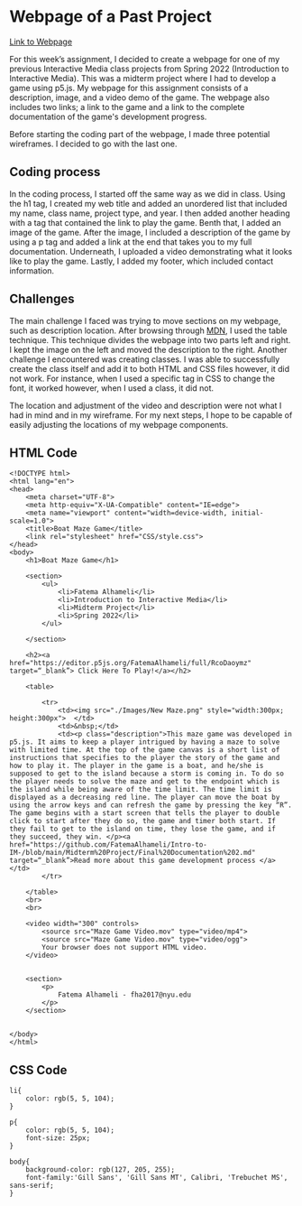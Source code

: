 # Webpage of a Past Project

[Link to Webpage](file:///Users/fatemaalhameli/Desktop/Connections%20Lab%20Code/Assignment%202/index.html)

For this week’s assignment, I decided to create a webpage for one of my previous Interactive Media class projects from Spring 2022 (Introduction to Interactive Media). This was a midterm project where I had to develop a game using p5.js. My webpage for this assignment consists of a description, image, and a video demo of the game. The webpage also includes two links; a link to the game and a link to the complete documentation of the game's development progress. 


Before starting the coding part of the webpage, I made three potential wireframes. I decided to go with the last one.

## Coding process
In the coding process, I started off the same way as we did in class. Using the h1 tag, I created my web title and added an unordered list that included my name, class name, project type, and year. I then added another heading with a tag that contained the link to play the game. Benth that, I added an image of the game. After the image, I included a description of the game by using a p tag and added a link at the end that takes you to my full documentation. Underneath, I uploaded a video demonstrating what it looks like to play the game. Lastly, I added my footer, which included contact information. 
## Challenges 
The main challenge I faced was trying to move sections on my webpage, such as description location. After browsing through [MDN](), I used the table technique. This technique divides the webpage into two parts left and right. I kept the image on the left and moved the description to the right. Another challenge I encountered was creating classes. I was able to successfully create the class itself and add it to both HTML and CSS files however, it did not work. For instance, when I used a specific tag in CSS to change the font, it worked however, when I used a class, it did not. 

The location and adjustment of the video and description were not what I had in mind and in my wireframe. For my next steps, I hope to be capable of easily adjusting the locations of my webpage components. 




## HTML Code

```
<!DOCTYPE html>
<html lang="en">
<head>
    <meta charset="UTF-8">
    <meta http-equiv="X-UA-Compatible" content="IE=edge">
    <meta name="viewport" content="width=device-width, initial-scale=1.0">
    <title>Boat Maze Game</title>
    <link rel="stylesheet" href="CSS/style.css">
</head>
<body>
    <h1>Boat Maze Game</h1>
    
    <section>
        <ul>
            <li>Fatema Alhameli</li>
            <li>Introduction to Interactive Media</li>
            <li>Midterm Project</li>
            <li>Spring 2022</li>
        </ul>

    </section>

    <h2><a href="https://editor.p5js.org/FatemaAlhameli/full/RcoDaoymz" target=“_blank”> Click Here To Play!</a></h2>
   
    <table>

        <tr>
            <td><img src="./Images/New Maze.png" style="width:300px; height:300px">  </td>
            <td>&nbsp;</td>
            <td><p class="description">This maze game was developed in p5.js. It aims to keep a player intrigued by having a maze to solve with limited time. At the top of the game canvas is a short list of instructions that specifies to the player the story of the game and how to play it. The player in the game is a boat, and he/she is supposed to get to the island because a storm is coming in. To do so the player needs to solve the maze and get to the endpoint which is the island while being aware of the time limit. The time limit is displayed as a decreasing red line. The player can move the boat by using the arrow keys and can refresh the game by pressing the key “R”. The game begins with a start screen that tells the player to double click to start after they do so, the game and timer both start. If they fail to get to the island on time, they lose the game, and if they succeed, they win. </p><a href="https://github.com/FatemaAlhameli/Intro-to-IM-/blob/main/Midterm%20Project/Final%20Documentation%202.md" target=“_blank”>Read more about this game development process </a></td>
        </tr>
        
    </table>
    <br>
    <br>

    <video width="300" controls>
        <source src="Maze Game Video.mov" type="video/mp4">
        <source src="Maze Game Video.mov" type="video/ogg">
        Your browser does not support HTML video.
    </video>

    
    <section>
        <p>
            Fatema Alhameli - fha2017@nyu.edu
        </p>
    </section>

    
</body>
</html>
```

## CSS Code
```
li{
    color: rgb(5, 5, 104);
}

p{
    color: rgb(5, 5, 104);
    font-size: 25px;
}

body{
    background-color: rgb(127, 205, 255);
    font-family:'Gill Sans', 'Gill Sans MT', Calibri, 'Trebuchet MS', sans-serif;
}
```
